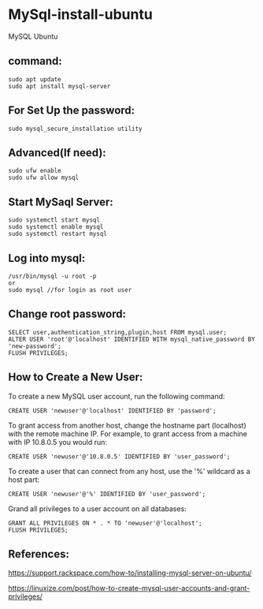 # MySql-install-ubuntu
MySQL Ubuntu

command:
----------
    sudo apt update
    sudo apt install mysql-server
    
For Set Up the password:
------------------------
    sudo mysql_secure_installation utility
    
Advanced(If need):
------------------
    sudo ufw enable
    sudo ufw allow mysql
    
Start MySaql Server:
----------------------
    sudo systemctl start mysql
    sudo systemctl enable mysql
    sudo systemctl restart mysql
    
Log into mysql:
----------------
    /usr/bin/mysql -u root -p
    or
    sudo mysql //for login as root user
    
Change root password:
-----------------------
    SELECT user,authentication_string,plugin,host FROM mysql.user;
    ALTER USER 'root'@'localhost' IDENTIFIED WITH mysql_native_password BY 'new-password';
    FLUSH PRIVILEGES;
    
How to Create a New User:
--------------------------
To create a new MySQL user account, run the following command:

    CREATE USER 'newuser'@'localhost' IDENTIFIED BY 'password';
    
To grant access from another host, change the hostname part (localhost) with the remote machine IP. For example, to grant access from a machine with IP 10.8.0.5 you would run:

    CREATE USER 'newuser'@'10.8.0.5' IDENTIFIED BY 'user_password';
    
To create a user that can connect from any host, use the '%' wildcard as a host part:
    
    CREATE USER 'newuser'@'%' IDENTIFIED BY 'user_password';

Grand all privileges to a user account on all databases:

    GRANT ALL PRIVILEGES ON * . * TO 'newuser'@'localhost';
    FLUSH PRIVILEGES;

References:
-------------
https://support.rackspace.com/how-to/installing-mysql-server-on-ubuntu/

https://linuxize.com/post/how-to-create-mysql-user-accounts-and-grant-privileges/
